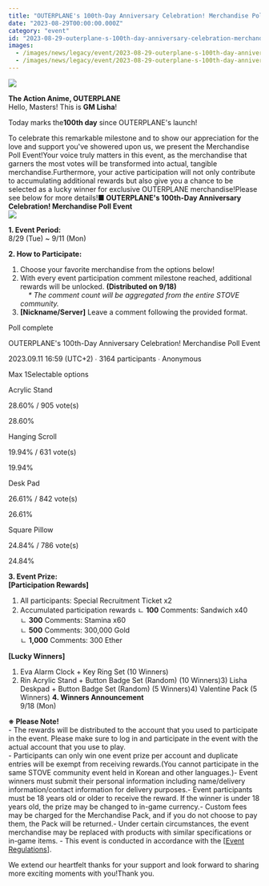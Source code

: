 ```yaml
---
title: "OUTERPLANE's 100th-Day Anniversary Celebration! Merchandise Poll Event"
date: "2023-08-29T00:00:00.000Z"
category: "event"
id: "2023-08-29-outerplane-s-100th-day-anniversary-celebration-merchandise-poll-event"
images:
  - /images/news/legacy/event/2023-08-29-outerplane-s-100th-day-anniversary-celebration-merchandise-poll-event/94a143f74b6e42eaabe58cc69e12f8bd.webp
  - /images/news/legacy/event/2023-08-29-outerplane-s-100th-day-anniversary-celebration-merchandise-poll-event/d1109273daa9492b91a3d1958b856f32_002.webp
---
```


![](/images/news/legacy/event/2023-08-29-outerplane-s-100th-day-anniversary-celebration-merchandise-poll-event/94a143f74b6e42eaabe58cc69e12f8bd.webp)

**The Action Anime, OUTERPLANE**  
Hello, Masters! This is **GM Lisha**!  
  
Today marks the**100th day** since OUTERPLANE's launch!  
  
To celebrate this remarkable milestone and to show our appreciation for the love and support you've showered upon us, we present the Merchandise Poll Event!Your voice truly matters in this event, as the merchandise that garners the most votes will be transformed into actual, tangible merchandise.Furthermore, your active participation will not only contribute to accumulating additional rewards but also give you a chance to be selected as a lucky winner for exclusive OUTERPLANE merchandise!Please see below for more details!**■ OUTERPLANE's 100th-Day Anniversary Celebration! Merchandise Poll Event**  
![](/images/news/legacy/event/2023-08-29-outerplane-s-100th-day-anniversary-celebration-merchandise-poll-event/d1109273daa9492b91a3d1958b856f32_002.webp)  
  
**1\. Event Period:**   
8/29 (Tue) ~ 9/11 (Mon)  
  
**2\. How to Participate:**  
1) Choose your favorite merchandise from the options below!  
2) With every event participation comment milestone reached, additional rewards will be unlocked. **(Distributed on 9/18)**  
    *\* The comment count will be aggregated from the entire STOVE community.*  
3) **\[Nickname/Server\]** Leave a comment following the provided format.  
  

Poll complete

OUTERPLANE's 100th-Day Anniversary Celebration! Merchandise Poll Event

2023.09.11 16:59 (UTC+2) ∙ 3164 participants ∙ Anonymous

Max 1Selectable options

Acrylic Stand

28.60% / 905 vote(s)

28.60%

Hanging Scroll

19.94% / 631 vote(s)

19.94%

Desk Pad

26.61% / 842 vote(s)

26.61%

Square Pillow

24.84% / 786 vote(s)

24.84%

  
**3\. Event Prize:**   
**\[Participation Rewards\]**  
1) All participants: Special Recruitment Ticket x2  
2) Accumulated participation rewards ㄴ **100** Comments: Sandwich x40  
ㄴ **300** Comments: Stamina x60  
ㄴ **500** Comments: 300,000 Gold  
ㄴ **1,000** Comments: 300 Ether  
  
**\[Lucky Winners\]**  
1) Eva Alarm Clock + Key Ring Set (10 Winners)  
2) Rin Acrylic Stand + Button Badge Set (Random) (10 Winners)3) Lisha Deskpad + Button Badge Set (Random) (5 Winners)4) Valentine Pack (5 Winners) **4\. Winners Announcement**   
9/18 (Mon)  
  
**※ Please Note!**  
\- The rewards will be distributed to the account that you used to participate in the event. Please make sure to log in and participate in the event with the actual account that you use to play.  
\- Participants can only win one event prize per account and duplicate entries will be exempt from receiving rewards.(You cannot participate in the same STOVE community event held in Korean and other languages.)- Event winners must submit their personal information including name/delivery information/contact information for delivery purposes.- Event participants must be 18 years old or older to receive the reward. If the winner is under 18 years old, the prize may be changed to in-game currency.- Custom fees may be charged for the Merchandise Pack, and if you do not choose to pay them, the Pack will be returned.- Under certain circumstances, the event merchandise may be replaced with products with similar specifications or in-game items. - This event is conducted in accordance with the \[[Event Regulations](https://www.smilegatemegaport.com/terms/index?gameType=MOBILE&termsType=8&langCode=en)\].  
  
We extend our heartfelt thanks for your support and look forward to sharing more exciting moments with you!Thank you.
